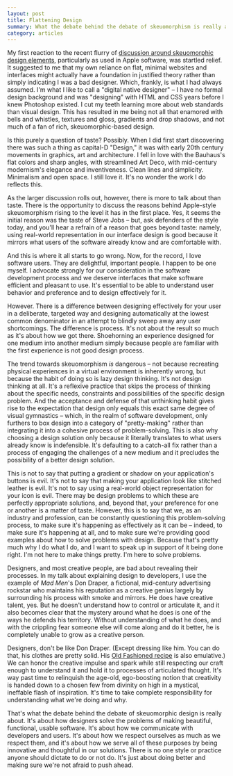 ```yaml
---
layout: post
title: Flattening Design
summary: What the debate behind the debate of skeuomorphism is really about.
category: articles
---
```


My first reaction to the recent flurry of [discussion around skeuomorphic design elements](http://www.nytimes.com/2012/11/01/technology/apple-shake-up-could-mean-end-to-real-world-images-in-software.html?_r=1&&pagewanted=all), particularly as used in Apple software, was startled relief. It suggested to me that my own reliance on flat, minimal websites and interfaces might actually have a foundation in justified theory rather than simply indicating I was a bad designer. Which, frankly, is what I had always assumed. I'm what I like to call a "digital native designer" – I have no formal design background and was "designing" with HTML and CSS years before I knew Photoshop existed. I cut my teeth learning more about web standards than visual design. This has resulted in me being not all that enamored with bells and whistles, textures and gloss, gradients and drop shadows, and not much of a fan of rich, skeuomorphic-based design.

Is this purely a question of taste? Possibly. When I did first start discovering there was such a thing as capital-D "Design," it was with early 20th century movements in graphics, art and architecture. I fell in love with the Bauhaus's flat colors and sharp angles, with streamlined Art Deco, with mid-century modernism's elegance and inventiveness. Clean lines and simplicity. Minimalism and open space. I still love it. It's no wonder the work I do reflects this.

As the larger discussion rolls out, however, there is more to talk about than taste. There is the opportunity to discuss the reasons behind Apple-style skeuomorphism rising to the level it has in the first place. Yes, it seems the initial reason was the taste of Steve Jobs – but, ask defenders of the style today, and you'll hear a refrain of a reason that goes beyond taste: namely, using real-world representation in our interface design is good because it mirrors what users of the software already know and are comfortable with.

And this is where it all starts to go wrong. Now, for the record, I love software users. They are delightful, important people. I happen to be one myself. I advocate strongly for our consideration in the software development process and we deserve interfaces that make software efficient and pleasant to use. It's essential to be able to understand user behavior and preference and to design effectively for it.

However. There is a difference between designing effectively for your user in a deliberate, targeted way and designing automatically at the lowest common denominator in an attempt to blindly sweep away any user shortcomings. The difference is process. It's not about the result so much as it's about how we got there. Shoehorning an experience designed for one medium into another medium simply because people are familiar with the first experience is not good design process.

The trend towards skeuomorphism *is* dangerous – not because recreating physical experiences in a virtual environment is inherently wrong, but because the habit of doing so is lazy design thinking. It's not design thinking at all. It's a reflexive practice that skips the process of thinking about the specific needs, constraints and possibilities of the specific design problem. And the acceptance and defense of that unthinking habit gives rise to the expectation that design only equals this exact same degree of visual gymnastics – which, in the realm of software development, only furthers to box design into a category of "pretty-making" rather than integrating it into a cohesive process of problem-solving. This is also why choosing a design solution only because it literally translates to what users already know is indefensible. It's defaulting to a catch-all fix rather than a process of engaging the challenges of a new medium and it precludes the possibility of a better design solution.

This is not to say that putting a gradient or shadow on your application's buttons is evil. It's not to say that making your application look like stitched leather is evil. It's not to say using a real-world object representation for your icon is evil. There may be design problems to which these are perfectly appropriate solutions, and, beyond that, your preference for one or another is a matter of taste. However, this is to say that we, as an industry and profession, can be constantly questioning this problem-solving process, to make sure it's happening as effectively as it can be – indeed, to make sure it's happening at all, and to make sure we're providing good examples about how to solve problems with design. Because that's pretty much why I do what I do, and I want to speak up in support of it being done right. I'm not here to make things pretty. I'm here to solve problems.

Designers, and most creative people, are bad about revealing their processes. In my talk about explaining design to developers, I use the example of *Mad Men*'s Don Draper, a fictional, mid-century advertising rockstar who maintains his reputation as a creative genius largely by surrounding his process with smoke and mirrors. He does have creative talent, yes. But he doesn't understand how to control or articulate it, and it also becomes clear that the mystery around what he does is one of the ways he defends his territory. Without understanding of what he does, and with the crippling fear someone else will come along and do it better, he is completely unable to grow as a creative person.

Designers, don't be like Don Draper. (Except dressing like him. You can do that, his clothes are pretty solid. His [Old Fashioned recipe](http://youtu.be/2VpgEHsPc7I) is also emulative.) We can honor the creative impulse and spark while still respecting our craft enough to understand it and hold it to processes of articulated thought. It's way past time to relinquish the age-old, ego-boosting notion that creativity is handed down to a chosen few from divinity on high in a mystical, ineffable flash of inspiration. It's time to take complete responsibility for understanding what we're doing and why.

That's what the debate behind the debate of skeuomorphic design is really about. It's about how designers solve the problems of making beautiful, functional, usable software. It's about how we communicate with developers and users. It's about how we respect ourselves as much as we respect them, and it's about how we serve all of these purposes by being innovative and thoughtful in our solutions. There is no one style or practice anyone should dictate to do or not do. It's just about doing better and making sure we're not afraid to push ahead.
